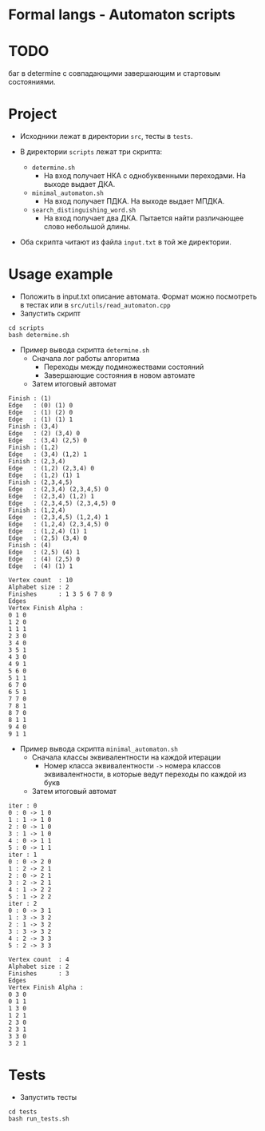 # Formal langs - Automaton scripts

# TODO
баг в determine с совпадающими завершающим и стартовым состояниями.

# Project

- Исходники лежат в директории `src`, тесты в `tests`.
- В директории `scripts` лежат три скрипта:
  - `determine.sh`
    - На вход получает НКА с однобуквенными переходами. На выходе выдает ДКА.
  - `minimal_automaton.sh`
    - На вход получает ПДКА. На выходе выдает МПДКА.
  - `search_distinguishing_word.sh`
    - На вход получает два ДКА. Пытается найти различающее слово небольшой длины.

- Оба скрипта читают из файла `input.txt` в той же директории.

# Usage example

- Положить в input.txt описание автомата. Формат можно посмотреть в тестах или в `src/utils/read_automaton.cpp`
- Запустить скрипт

```
cd scripts
bash determine.sh
```

- Пример вывода скрипта `determine.sh`
  - Сначала лог работы алгоритма
    - Переходы между подмножествами состояний
    - Завершающие состояния в новом автомате
  - Затем итоговый автомат

```
Finish : (1)
Edge   : (0) (1) 0
Edge   : (1) (2) 0
Edge   : (1) (1) 1
Finish : (3,4)
Edge   : (2) (3,4) 0
Edge   : (3,4) (2,5) 0
Finish : (1,2)
Edge   : (3,4) (1,2) 1
Finish : (2,3,4)
Edge   : (1,2) (2,3,4) 0
Edge   : (1,2) (1) 1
Finish : (2,3,4,5)
Edge   : (2,3,4) (2,3,4,5) 0
Edge   : (2,3,4) (1,2) 1
Edge   : (2,3,4,5) (2,3,4,5) 0
Finish : (1,2,4)
Edge   : (2,3,4,5) (1,2,4) 1
Edge   : (1,2,4) (2,3,4,5) 0
Edge   : (1,2,4) (1) 1
Edge   : (2,5) (3,4) 0
Finish : (4)
Edge   : (2,5) (4) 1
Edge   : (4) (2,5) 0
Edge   : (4) (1) 1

Vertex count  : 10
Alphabet size : 2
Finishes      : 1 3 5 6 7 8 9
Edges
Vertex Finish Alpha :
0 1 0
1 2 0
1 1 1
2 3 0
3 4 0
3 5 1
4 3 0
4 9 1
5 6 0
5 1 1
6 7 0
6 5 1
7 7 0
7 8 1
8 7 0
8 1 1
9 4 0
9 1 1
```

- Пример вывода скрипта `minimal_automaton.sh`
  - Сначала классы эквивалентности на каждой итерации
    - Номер класса эквивалентности `->` номера классов эквивалентности, в которые ведут переходы по каждой из букв
  - Затем итоговый автомат

```
iter : 0
0 : 0 -> 1 0
1 : 1 -> 1 0
2 : 0 -> 1 0
3 : 1 -> 1 0
4 : 0 -> 1 1
5 : 0 -> 1 1
iter : 1
0 : 0 -> 2 0
1 : 2 -> 2 1
2 : 0 -> 2 1
3 : 2 -> 2 1
4 : 1 -> 2 2
5 : 1 -> 2 2
iter : 2
0 : 0 -> 3 1
1 : 3 -> 3 2
2 : 1 -> 3 2
3 : 3 -> 3 2
4 : 2 -> 3 3
5 : 2 -> 3 3

Vertex count  : 4
Alphabet size : 2
Finishes      : 3
Edges
Vertex Finish Alpha :
0 3 0
0 1 1
1 3 0
1 2 1
2 3 0
2 3 1
3 3 0
3 2 1
```

# Tests

- Запустить тесты

```
cd tests
bash run_tests.sh
```

